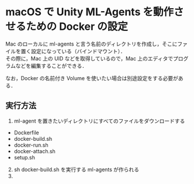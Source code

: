 # macOS で Unity ML-Agents を動作させるための Docker の設定

Mac のローカルに ml-agents と言う名前のディレクトリを作成し，そこにファイルを置く設定になっている（バインドマウント）．  
その際に，Mac 上の UID などを取得しているので，Mac 上のエディタでプログラムなどを編集することができる．  

なお，Docker の名前付き Volume を使いたい場合は別途設定をする必要がある．  

## 実行方法
1. ml-agent を置きたいディレクトリにすべてのファイルをダウンロードする
  * Dockerfile
  * docker-build.sh
  * docker-run.sh
  * docker-attach.sh
  * setup.sh

2. sh docker-build.sh を実行する  ml-agents が作られる
3. 
